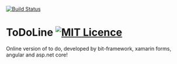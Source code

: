 [![Build Status](https://dev.azure.com/bit-foundation/ToDoLine/_apis/build/status/bit-foundation.ToDoLine)](https://dev.azure.com/bit-foundation/ToDoLine/_build/latest?definitionId=1)

# ToDoLine [![MIT Licence](https://badges.frapsoft.com/os/mit/mit.svg?v=103)](https://github.com/bit-foundation/bit-framework/blob/master/LICENSE)

Online version of to do, developed by bit-framework, xamarin forms, angular and asp.net core!
